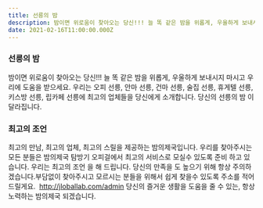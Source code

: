 ```yaml
---
title: 선릉의 밤
description: 밤이면 위로움이 찾아오는 당신!!! 늘 똑 같은 밤을 위롭게, 우울하게 보내시지 마시고 우리에 도움을 받으세요. 우리는 오피 선릉, 안마 선릉, 건마 선릉, 술집 선릉, 휴게텔 선릉, 키스방 선릉, 립카페 선릉에 최고의 업체들을 당신에게 소개합니다. 당신의 선릉의 밤 이 달라집니다. 최고의 조언 최고의 만남, 최고의 업체, 최고의 스릴을 제공하는 밤의제국입니다. 우리를 찾아주시는 모든 분들은 밤의제국 탐방기 오피걸에서 최고의 서비스로 모실수 있도록 준비 하고 있습니다. 우리는 최고의 조언 을 해 드립니다. 당신의 만족을 도 높으기 위해 항상 주의하겠습니다.부담없이 찾아주시고 모르시는 분들을 위해서 쉽게 찾을수 있도록 주소를 적어 드릴게요.  http://jloballab.com/admin 당신의 즐거운 생활을 도움을 줄 수 있는, 항상 노력하는 밤의제국 되겠습니다.
date: 2021-02-16T11:00:00.000Z
---
```


### 선릉의 밤

밤이면 위로움이 찾아오는 당신!!! 늘 똑 같은 밤을 위롭게, 우울하게 보내시지 마시고 우리에
도움을 받으세요. 우리는 오피 선릉, 안마 선릉, 건마 선릉, 술집 선릉, 휴게텔 선릉, 키스방
선릉, 립카페 선릉에 최고의 업체들을 당신에게 소개합니다. 당신의 선릉의 밤 이 달라집니다.

### 최고의 조언

최고의 만남, 최고의 업체, 최고의 스릴을 제공하는 밤의제국입니다. 우리를 찾아주시는 모든
분들은 밤의제국 탐방기 오피걸에서 최고의 서비스로 모실수 있도록 준비 하고 있습니다.
우리는 최고의 조언 을 해 드립니다. 당신의 만족을 도 높으기 위해 항상
주의하겠습니다.부담없이 찾아주시고 모르시는 분들을 위해서 쉽게 찾을수 있도록 주소를
적어 드릴게요.  http://jloballab.com/admin 당신의 즐거운 생활을 도움을 줄 수 있는, 항상
노력하는 밤의제국 되겠습니다.

